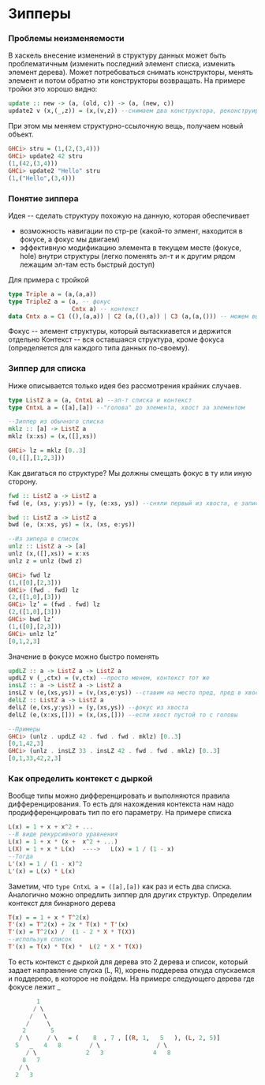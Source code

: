 # Зипперы
### Проблемы неизменяемости
В хаскель внесение изменений в структуру данных может быть проблематичным (изменить последний элемент списка, изменить элемент дерева). Может потребоваться снимать конструкторы, менять элемент и потом обратно эти конструкторы возвращать. На примере тройки это хорошо видно:
```haskell
update :: new -> (a, (old, c)) -> (a, (new, c))
update2 v (x,(_,z)) = (x,(v,z)) --снимаем два конструктора, реконструируем
```
При этом мы меняем структурно-ссылочную вещь, получаем новый объект.
```haskell
GHCi> stru = (1,(2,(3,4)))
GHCi> update2 42 stru
(1,(42,(3,4)))
GHCi> update2 "Hello" stru
(1,("Hello",(3,4)))
```
### Понятие зиппера
Идея -- сделать структуру похожую на данную, которая обеспечивает
- возможность навигации по стр-ре (какой-то элмент, находится в фокусе, а фокус мы двигаем)
- эффективную модификацию элемента в текущем месте
  (фокусе, hole) внутри структуры (легко поменять эл-т и к другим рядом лежащим эл-там есть быстрый доступ)

Для примера с тройкой
```haskell
type Triple a = (a,(a,a))
type TripleZ a = (a, -- фокус
                  Cntx a) -- контекст
data Cntx a = C1 ((),(a,a)) | C2 (a,((),a)) | C3 (a,(a,())) -- можем вытащить элемент либо 1-й, либо 2-й, либо 3-й
```
Фокус -- элемент структуры, который вытаскиавется и держится отдельно
Контекст -- вся оставшаяся структура, кроме фокуса (определяется для каждого типа данных по-своему).
### Зиппер для списка
Ниже описывается только идея без рассмотрения крайних случаев.
```haskell
type ListZ a = (a, CntxL a) --эл-т списка и контекст
type CntxL a = ([a],[a]) --"голова" до элемента, хвост за элементом

--Зиппер из обычного списка
mklz :: [a] -> ListZ a
mklz (x:xs) = (x,([],xs))
```
```haskell
GHCi> lz = mklz [0..3]
(0,([],[1,2,3]))
```
Как двигаться по структуре? Мы должны смещать фокус в ту или иную сторону.
```haskell
fwd :: ListZ a -> ListZ a
fwd (e, (xs, y:ys)) = (y, (e:xs, ys)) --сняли первый из хвоста, е записали в "голову". "Голова" развернута!

bwd :: ListZ a -> ListZ a
bwd (e, (x:xs, ys) = (x, (xs, e:ys))

--Из зипера в список
unlz :: ListZ a -> [a]
unlz (x,([],xs)) = x:xs
unlz z = unlz (bwd z)
```
```haskell
GHCi> fwd lz
(1,([0],[2,3]))
GHCi> (fwd . fwd) lz
(2,([1,0],[3]))
GHCi> lz’ = (fwd . fwd) lz
(2,([1,0],[3]))
GHCi> bwd lz’
(1,([0],[2,3]))
GHCi> unlz lz’
[0,1,2,3]
```
Значение в фокусе можно быстро поменять
```haskell
updLZ :: a -> ListZ a -> ListZ a
updLZ v (_,ctx) = (v,ctx) --просто менем, контекст тот же
insLZ :: a -> ListZ a -> ListZ a
insLZ v (e,(xs,ys)) = (v,(xs,e:ys)) --ставим на место пред, пред в хвост
delLZ :: ListZ a -> ListZ a
delLZ (e,(xs,y:ys)) = (y,(xs,ys)) --фокус из хвоста
delLZ (e,(x:xs,[])) = (x,(xs,[])) --если хвост пустой то с головы

--Примеры
GHCi> (unlz . updLZ 42 . fwd . fwd . mklz) [0..3]
[0,1,42,3]
GHCi> (unlz . insLZ 33 . insLZ 42 . fwd . fwd . mklz) [0..3]
[0,1,33,42,2,3]
```

### Как определить контекст с дыркой
Вообще типы можно дифференцировать и выполняются правила дифференцирования. То есть для нахождения контекста нам надо продифференцировать тип по его параметру. На примере списка

```haskell
L(x) = 1 + x + x^2 + ...
--В виде рекурсивного уравнения
L(x) = 1 + x * (x +  x^2 + ...)
L(X) = 1 + x * L(x)  ---->   L(x) = 1 / (1 - x)
--Тогда 
L'(x) = 1 / (1 - x)^2
L'(x) = L(x) * L(x)
```
Заметим, что ```type CntxL a = ([a],[a])``` как раз и есть два списка.
Аналогично можно опредлить зиппер для других структур. Определим контекст для бинарного дерева
```haskell
T(x) = = 1 + x * T^2(x)
T'(x) = T^2(x) + 2x * T(x) * T'(x)
T'(x) = T^2(x) /  (1 - 2 * X * T(X))
--используя список
T'(x) = T(x) * T(x) *  L(2 * X * T(X))
```
То есть контекст с дыркой для дерева это 2 дерева и список, который задает направление спуска (L, R), корень поддерева откуда спускаемся и поддерево, в которое не пойдем. На примере следующего дерева где фокусе лежит _
```haskell
        1
       / \
      /   \
     /     \
    2       5   
   / \     / \   = (    8  , 7 , [(R, 1,   5   ), (L, 2, 5)]
  5   _   4   8        / \                / \
     / \              2   3              4   8
    8   7
   / \
  2   3
```
